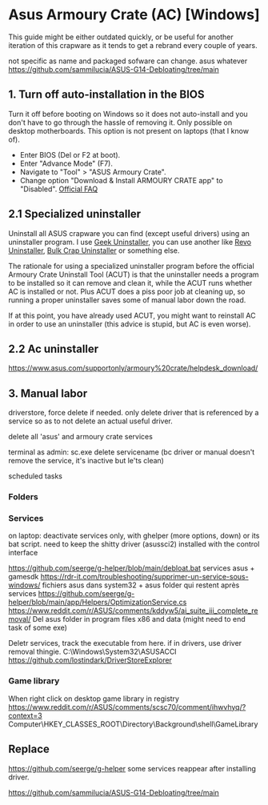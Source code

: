 # Asus Armoury Crate (AC) [Windows]

This guide might be either outdated quickly, or be useful for another iteration of this crapware as it tends to get a rebrand every couple of years.

not specific as name and packaged sofware can change. asus whatever
https://github.com/sammilucia/ASUS-G14-Debloating/tree/main

## 1. Turn off auto-installation in the BIOS 

Turn it off before booting on Windows so it does not auto-install and you don't have to go through the hassle of removing it.
Only possible on desktop motherboards.
This option is not present on laptops (that I know of).

- Enter BIOS (Del or F2 at boot).
- Enter "Advance Mode" (F7).
- Navigate to "Tool" > "ASUS Armoury Crate".
- Change option "Download & Install ARMOURY CRATE app" to "Disabled".
[Official FAQ](https://rog.asus.com/support/FAQ/1043788)

## 2.1 Specialized uninstaller

Uninstall all ASUS crapware you can find (except useful drivers) using an uninstaller program.
I use [Geek Uninstaller](https://geekuninstaller.com/), you can use another like [Revo Uninstaller](https://www.revouninstaller.com/), [Bulk Crap Uninstaller](https://www.bcuninstaller.com/) or something else.

The rationale for using a specialized uninstaller program before the official Armoury Crate Uninstall Tool (ACUT) is that the uninstaller needs a program to be installed so it can remove and clean it, while the ACUT runs whether AC is installed or not.
Plus ACUT does a piss poor job at cleaning up, so running a proper uninstaller saves some of manual labor down the road.

If at this point, you have already used ACUT, you might want to reinstall AC in order to use an uninstaller (this advice is stupid, but AC is even worse).

## 2.2 Ac uninstaller

https://www.asus.com/supportonly/armoury%20crate/helpdesk_download/

## 3. Manual labor

driverstore, force delete if needed. only delete driver that is referenced by a service so as to not delete an actual useful driver.

delete all 'asus' and armoury crate services

terminal as admin:
sc.exe delete servicename
(bc driver or manual doesn't remove the service, it's inactive but le'ts clean)

scheduled tasks

### Folders

### Services
on laptop: deactivate services only, with ghelper (more options, down) or its bat script. need to keep the shitty driver (asussci2) installed with the control interface

https://github.com/seerge/g-helper/blob/main/debloat.bat
services asus + gamesdk https://rdr-it.com/troubleshooting/supprimer-un-service-sous-windows/
fichiers asus dans system32 + asus folder  qui restent après services
https://github.com/seerge/g-helper/blob/main/app/Helpers/OptimizationService.cs
https://www.reddit.com/r/ASUS/comments/kddyw5/ai_suite_iii_complete_removal/
Del asus folder in program files x86 and data (might need to end task of some exe)

Deletr services, track the executable from here. if in drivers, use driver removal thingie.
C:\Windows\System32\ASUSACCI
https://github.com/lostindark/DriverStoreExplorer

### Game library

When right click on desktop
game library in registry https://www.reddit.com/r/ASUS/comments/scsc70/comment/ihwvhyq/?context=3 Computer\HKEY_CLASSES_ROOT\Directory\Background\shell\GameLibrary

## Replace
https://github.com/seerge/g-helper
some services reappear after installing driver. 

https://github.com/sammilucia/ASUS-G14-Debloating/tree/main
